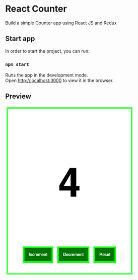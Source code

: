 # React Counter
Build a simple Counter app using React JS and Redux

## Start app
In order to start the project, you can run:

### `npm start`

Runs the app in the development mode.\
Open [http://localhost:3000](http://localhost:3000) to view it in the browser.

## Preview
![app preview](https://raw.githubusercontent.com/freelancerwebro/react_counter_ui/main/public/preview.png)

